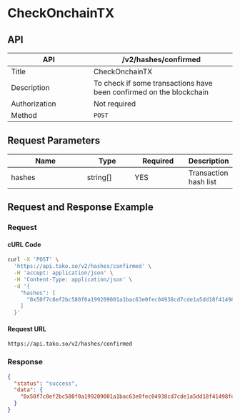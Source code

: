 # CheckOnchainTX

## API

<table><thead><tr><th width="169">API</th><th>/v2/hashes/confirmed</th></tr></thead><tbody><tr><td>Title</td><td>CheckOnchainTX</td></tr><tr><td>Description</td><td>To check if some transactions have been confirmed on the blockchain</td></tr><tr><td>Authorization</td><td>Not required</td></tr><tr><td>Method</td><td><code>POST</code></td></tr></tbody></table>

## Request Parameters

<table><thead><tr><th width="178">Name</th><th width="99">Type</th><th width="113">Required</th><th>Description</th></tr></thead><tbody><tr><td>hashes</td><td>string[]</td><td>YES</td><td>Transaction hash list</td></tr></tbody></table>

## Request and Response Example

### Request

#### cURL Code

```bash
curl -X 'POST' \
  'https://api.tako.so/v2/hashes/confirmed' \
  -H 'accept: application/json' \
  -H 'Content-Type: application/json' \
  -d '{
    "hashes": [
      "0x50f7c8ef2bc580f0a199209001a1bac63e0fec04938cd7cde1a5dd18f41498fe"
    ]
  }'
```

#### Request URL

`https://api.tako.so/v2/hashes/confirmed`

### Response

```json
{
  "status": "success",
  "data": {
    "0x50f7c8ef2bc580f0a199209001a1bac63e0fec04938cd7cde1a5dd18f41498fe": true
  }
}
```

